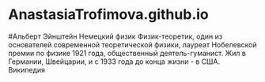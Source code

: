# AnastasiaTrofimova.github.io
#Альберт Эйнштейн
Немецкий физик
Физик-теоретик, один из основателей современной теоретической физики, лауреат Нобелевской премии по физике 1921 года, общественный деятель-гуманист. Жил в Германии, Швейцарии, и с 1933 года до конца жизни - в США.  Википедия
